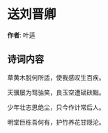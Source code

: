 # 送刘晋卿

**作者**: 叶适

## 诗词内容

草黄木脱何所适，使我感叹生百疾。

天骥屡为驽骀笑，良玉空遭碔砆黜。

少年壮志思绝尘，只今作计常后人。

明堂巨栋吾何有，护竹养花甘隠沦。

